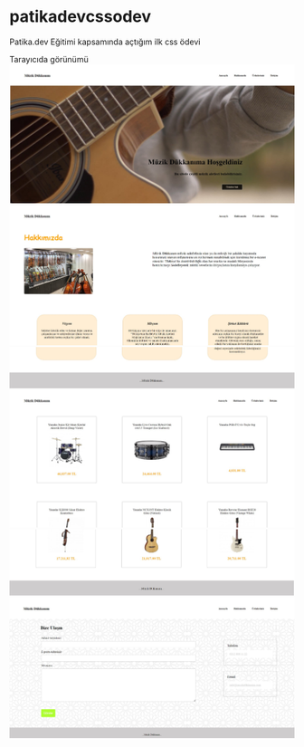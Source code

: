 # patikadevcssodev
Patika.dev Eğitimi kapsamında açtığım ilk css ödevi

Tarayıcıda görünümü
![image](img/wb1.jpg)
![image](img/wb2.jpg)
![image](img/wb3.jpg)
![image](img/wb4.jpg)
![image](img/wb5.jpg)
![image](img/wb6.jpg)


